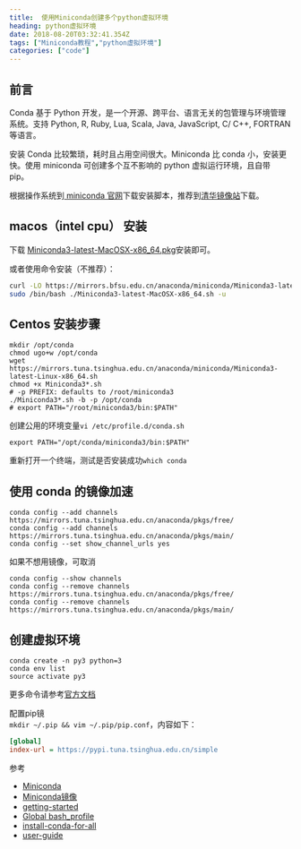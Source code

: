 ```yaml
---
title:  使用Miniconda创建多个python虚拟环境
heading: python虚拟环境
date: 2018-08-20T03:32:41.354Z
tags: ["Miniconda教程","python虚拟环境"]
categories: ["code"] 
---
```


## 前言
Conda 基于 Python 开发，是一个开源、跨平台、语言无关的包管理与环境管理系统。支持 Python, R, Ruby, Lua, Scala, Java, JavaScript, C/ C++, FORTRAN 等语言。

安装 Conda 比较繁琐，耗时且占用空间很大。Miniconda 比 conda 小，安装更快。使用 miniconda 可创建多个互不影响的 python 虚拟运行环境，且自带 pip。


根据操作系统到[ miniconda 官网](https://docs.conda.io/en/latest/miniconda.html)下载安装脚本，推荐到[清华镜像站](https://mirrors.tuna.tsinghua.edu.cn/anaconda/miniconda/)下载。

## macos（intel cpu） 安装

下载 [Miniconda3-latest-MacOSX-x86_64.pkg](https://mirrors.bfsu.edu.cn/anaconda/miniconda/?C=M&O=D)安装即可。

或者使用命令安装（不推荐）：
```bash
curl -LO https://mirrors.bfsu.edu.cn/anaconda/miniconda/Miniconda3-latest-MacOSX-x86_64.sh
sudo /bin/bash ./Miniconda3-latest-MacOSX-x86_64.sh -u
```

## Centos 安装步骤
```shell
mkdir /opt/conda
chmod ugo+w /opt/conda
wget https://mirrors.tuna.tsinghua.edu.cn/anaconda/miniconda/Miniconda3-latest-Linux-x86_64.sh
chmod +x Miniconda3*.sh
# -p PREFIX: defaults to /root/miniconda3
./Miniconda3*.sh -b -p /opt/conda
# export PATH="/root/miniconda3/bin:$PATH"
```

创建公用的环境变量`vi /etc/profile.d/conda.sh`
```shell
export PATH="/opt/conda/miniconda3/bin:$PATH"
```

重新打开一个终端，测试是否安装成功`which conda`


## 使用 conda 的镜像加速

```shell
conda config --add channels https://mirrors.tuna.tsinghua.edu.cn/anaconda/pkgs/free/
conda config --add channels https://mirrors.tuna.tsinghua.edu.cn/anaconda/pkgs/main/
conda config --set show_channel_urls yes
```

如果不想用镜像，可取消
```
conda config --show channels
conda config --remove channels https://mirrors.tuna.tsinghua.edu.cn/anaconda/pkgs/free/  
conda config --remove channels https://mirrors.tuna.tsinghua.edu.cn/anaconda/pkgs/main/
```

## 创建虚拟环境

```shell
conda create -n py3 python=3
conda env list
source activate py3
```

更多命令请参考[官方文档](https://docs.conda.io/projects/conda/en/latest/user-guide/tasks/manage-environments.html)

配置pip镜  
`mkdir ~/.pip && vim ~/.pip/pip.conf`，内容如下：
```ini
[global]
index-url = https://pypi.tuna.tsinghua.edu.cn/simple
```



参考

- [Miniconda](https://docs.conda.io/en/latest/miniconda.html)
- [Miniconda镜像](https://mirrors.tuna.tsinghua.edu.cn/help/anaconda/)
- [getting-started](https://conda.io/docs/user-guide/getting-started.html)
- [Global bash_profile](https://serverfault.com/questions/491585/is-there-a-global-bash-profile-for-all-users-on-a-system)
- [install-conda-for-all](https://stackoverflow.com/questions/27263620/how-to-install-anaconda-python-for-all-users)
- [user-guide](https://docs.conda.io/projects/conda/en/latest/user-guide/tasks/manage-environments.html)